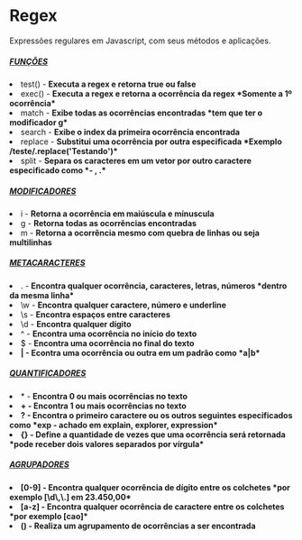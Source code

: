 # Regex
Expressões regulares em Javascript, com seus métodos e aplicações.

<h5><u>FUNÇÕES</u></h5>
<li>test() - <b>Executa a regex e retorna true ou false</b></li>
<li>exec() - <b>Executa a regex e retorna a ocorrência da regex *Somente a 1º ocorrência*</b></li>
<li>match - <b>Exibe todas as ocorrências encontradas *tem que ter o modificador g*</b></li>
<li>search - <b>Exibe o index da primeira ocorrência encontrada</b></li>
<li>replace - <b>Substitui uma ocorrência por outra especificada *Exemplo /teste/.replace('Testando')*</b></li>
<li>split - <b>Separa os caracteres em um vetor por outro caractere especificado como *- , .*</b></li>
<h5><u>MODIFICADORES</u></h5>
<li>i - <b>Retorna a ocorrência em maiúscula e mínuscula</b></li>
<li>g - <b>Retorna todas as ocorrências encontradas</b></li>
<li>m - <b>Retorna a ocorrência mesmo com quebra de linhas ou seja multilinhas</b></li>
<h5><u>METACARACTERES</u></h5>
<li>. - <b>Encontra qualquer ocorrência, caracteres, letras, números *dentro da mesma linha*</b></li>
<li>\w - <b>Encontra qualquer caractere, número e underline</b></li>
<li>\s - <b>Encontra espaços entre caracteres</b></li>
<li>\d - <b>Encontra qualquer dígito</b></li>
<li>^ - <b>Encontra uma ocorrência no início do texto</b></li>
<li>$ - <b>Encontra uma ocorrência no final do texto</li>
<li>| - <b>Econtra uma ocorrência ou outra em um padrão como *a|b*</b></li>
</b><h5><u>QUANTIFICADORES</u></h5>
<li>* - <b>Encontra 0 ou mais ocorrências no texto</li>
<li>+ - <b>Encontra 1 ou mais ocorrências no texto</b></li>
<li>? - <b>Encontra o primeiro caractere ou os outros seguintes especificados como *exp - achado em explain, explorer, expression*</b></li>
<li>{} - <b>Define a quantidade de vezes que uma ocorrência será retornada *pode receber dois valores separados por vírgula*</b></li>
<h5><u>AGRUPADORES</u></h5>
<li>[0-9] - <b>Encontra qualquer ocorrência de dígito entre os colchetes *por exemplo [\d\,\.] em 23.450,00*</b></li>
<li>[a-z] - <b>Encontra qualquer ocorrência de caractere entre os colchetes *por exemplo [cao]*</b></li>
<li>() - <b>Realiza um agrupamento de ocorrências a ser encontrada</b></li>
